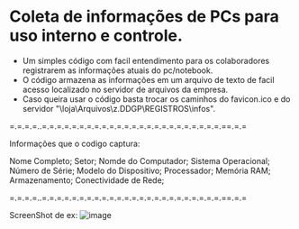 # Coleta de informações de PCs para uso interno e controle.

- Um simples código com facil entendimento para os colaboradores registrarem as informações atuais do pc/notebook.
- O código armazena as informações em um arquivo de texto de facil acesso localizado no servidor de arquivos da empresa.
- Caso queira usar o código basta trocar os caminhos do favicon.ico e do servidor "\\loja\Arquivos\z.DDGP\REGISTROS\infos".


=.=.=.=..=.=.=.=.=.=.=.=.=.=.=.=.=.=.=.=.=.=.=.=.=.=.=.=.==.=.=

Informações que o codigo captura:

Nome Completo;
Setor;
Nomde do Computador;
Sistema Operacional;
Número de Série;
Modelo do Dispositivo;
Processador;
Memória RAM;
Armazenamento;
Conectividade de Rede;

=.=.=.=..=.=.=.=.=.=.=.=.=.=.=.=.=.=.=.=.=.=.=.=.=.=.=.=.==.=.=


ScreenShot de ex: ![image](https://github.com/user-attachments/assets/bb406e03-239b-489b-867d-414066c8b178)
